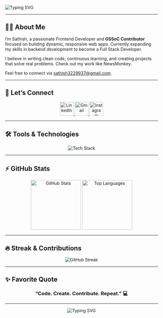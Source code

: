 <!-- Typing Animation Header -->
![Typing SVG](https://readme-typing-svg.demolab.com?font=Fira+Code&weight=600&size=30&pause=1000&color=36BCF7&center=true&vCenter=true&width=600&lines=Hi+👋,+I'm+Sathish;Frontend+Developer;Aspiring+Full+Stack+Engineer;I+Love+Building+Interactive+Web+Apps!+🚀)

---

## 👨‍💻 About Me

I’m Sathish, a passionate Frontend Developer and<strong> GSSoC Contributor</strong> focused on building dynamic, responsive web apps. Currently expanding my skills in backend development to become a Full Stack Developer.

I believe in writing clean code, continuous learning, and creating projects that solve real problems. Check out my work like NewsMonkey.

Feel free to connect via sathish3229937@gmail.com.

---

## 🤝 Let’s Connect

<p align="center">
  <a href="https://linkedin.com/in/sathish-3836a0321" target="_blank">
    <img src="https://skillicons.dev/icons?i=linkedin" width="45" alt="LinkedIn"/>
  </a>
  <a href="mailto:sathish3229937@gmail.com" target="_blank">
    <img src="https://skillicons.dev/icons?i=gmail" width="45" alt="Gmail"/>
  </a>
  <a href="https://instagram.com/yourinstagramusername" target="_blank">
    <img src="https://skillicons.dev/icons?i=instagram" width="45" alt="Instagram"/>
  </a>
</p>

---

## 🛠️ Tools & Technologies

<p align="center">
  <img src="https://skillicons.dev/icons?i=react,js,html,css,tailwind,bootstrap,nodejs,express,mysql,python,java,git,linux,figma,postman,c&theme=dark" alt="Tech Stack" />
</p>

---

## ⚡ GitHub Stats

<p align="center">
  <img height="165" src="https://github-readme-stats.vercel.app/api?username=Sathish1708127&show_icons=true&theme=tokyonight&hide_border=true" alt="GitHub Stats"/>
  <img height="165" src="https://github-readme-stats.vercel.app/api/top-langs?username=Sathish1708127&layout=compact&theme=tokyonight&hide_border=true" alt="Top Languages"/>
</p>

---

## 🔥 Streak & Contributions

<p align="center">
  <img src="https://github-readme-streak-stats.herokuapp.com/?user=Sathish1708127&theme=tokyonight&hide_border=true" alt="GitHub Streak"/>
</p>

<!-- Optional Activity Graph -->
<!--
<p align="center">
  <img src="https://github-readme-activity-graph.vercel.app/graph?username=Sathish1708127&theme=tokyo-night" alt="GitHub Activity Graph"/>
</p>
-->

---

## ✨ Favorite Quote

<h3 align="center">“Code. Create. Contribute. Repeat.” 💻</h3>

---

<!-- Footer Typing Animation -->
<div align="center">

![Typing SVG](https://readme-typing-svg.demolab.com?font=Fira+Code&pause=1000&color=7CFC00&center=true&width=500&lines=Thanks+for+visiting!+⭐;Let's+build+something+amazing+together!)

</div>

